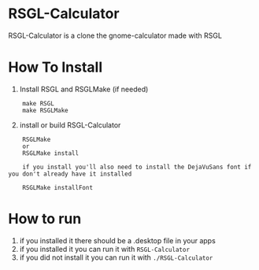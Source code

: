 # RSGL-Calculator
RSGL-Calculator is a clone the gnome-calculator made with RSGL

# How To Install
1) Install RSGL and RSGLMake (if needed)
```
	make RSGL
	make RSGLMake
```
2) install or build RSGL-Calculator
```
	RSGLMake
	or
	RSGLMake install
	
	if you install you'll also need to install the DejaVuSans font if you don't already have it installed

	RSGLMake installFont
```

# How to run
1) if you installed it there should be a .desktop file in your apps
2) if you installed it you can run it with 
	`RSGL-Calculator`
3) if you did not install it you can run it with
	`./RSGL-Calculator`
